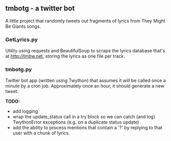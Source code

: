 ## tmbotg - a twitter bot

A little project that randomly tweets out fragments of lyrics from They Might Be Giants 
songs. 

### GetLyrics.py

Utility using requests and BeautifulSoup to scrape the lyrics database that's at http://tmbw.net, storing the lyrics as one file per track.

### tmbotg.py

Twitter bot app (written using Twython) that assumes it will be called once a minute by a cron job. Approximately once an hour, it should generate a new tweet.

**TODO:** 

- add logging
- wrap the update_status call in a try block so we can catch (and log) TwythonError exceptions (e.g. on a duplicate status update)
- add the ability to process mentions that contain a '?' by replying to that user with a chunk of lyrics.

